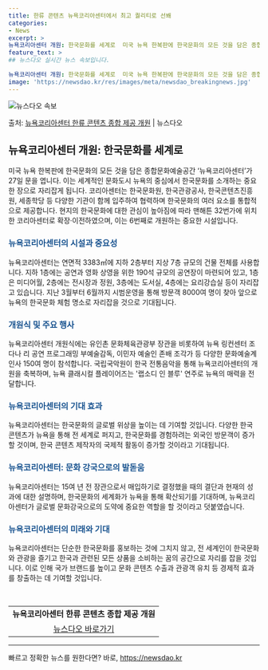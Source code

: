 ```yaml
---
title: 한류 콘텐츠 뉴욕코리아센터에서 최고 퀄리티로 선봬
categories:
- News
excerpt: >
뉴욕코리아센터 개원: 한국문화를 세계로  미국 뉴욕 한복판에 한국문화의 모든 것을 담은 종합문화예술공간 ‘뉴…
feature_text: >
## 뉴스다오 실시간 뉴스 속보입니다.

뉴욕코리아센터 개원: 한국문화를 세계로  미국 뉴욕 한복판에 한국문화의 모든 것을 담은 종합문화예술공간 ‘뉴…
image: 'https://newsdao.kr/res/images/meta/newsdao_breakingnews.jpg'
---
```


![뉴스다오 속보](https://newsdao.kr/res/images/meta/newsdao_breakingnews.jpg)

<p>출처: <a href="https://newsdao.kr/4472" rel="dofollow">뉴욕코리아센터 한류 콘텐츠 종합 제공 개원</a> | 뉴스다오</p>

<h2 data-ke-size="size26">뉴욕코리아센터 개원: 한국문화를 세계로</h2>
<p data-ke-size="size16">미국 뉴욕 한복판에 한국문화의 모든 것을 담은 종합문화예술공간 ‘뉴욕코리아센터’가 27일 문을 엽니다. 이는 세계적인 문화도시 뉴욕의 중심에서 한국문화를 소개하는 중요한 장으로 자리잡게 됩니다. 코리아센터는 한국문화원, 한국관광공사, 한국콘텐츠진흥원, 세종학당 등 다양한 기관이 함께 입주하여 협력하며 한국문화의 여러 요소를 통합적으로 제공합니다. 현지의 한국문화에 대한 관심이 높아짐에 따라 맨해튼 32번가에 위치한 코리아센터로 확장·이전하였으며, 이는 6번째로 개원하는 중요한 시설입니다.</p>

<h3><b><span style="color: #1a5490;">뉴욕코리아센터의 시설과 중요성</span></b></h3>
<p data-ke-size="size16">뉴욕코리아센터는 연면적 3383㎡에 지하 2층부터 지상 7층 규모의 건물 전체를 사용합니다. 지하 1층에는 공연과 영화 상영을 위한 190석 규모의 공연장이 마련되어 있고, 1층은 미디어월, 2층에는 전시장과 정원, 3층에는 도서실, 4층에는 요리강습실 등이 자리잡고 있습니다. 지난 3월부터 6월까지 시범운영을 통해 방문객 8000여 명이 찾아 앞으로 뉴욕의 한국문화 체험 명소로 자리잡을 것으로 기대됩니다.</p>

<h3><b><span style="color: #1a5490;">개원식 및 주요 행사</span></b></h3>
<p data-ke-size="size16">뉴욕코리아센터 개원식에는 유인촌 문화체육관광부 장관을 비롯하여 뉴욕 링컨센터 조다나 리 공연 프로그래밍 부예술감독, 이민자 예술인 존배 조각가 등 다양한 문화예술계 인사 150여 명이 참석합니다. 국립국악원이 한국 전통음악을 통해 뉴욕코리아센터의 개원을 축복하며, 뉴욕 클래시컬 플레이어즈는 '랩소디 인 블루' 연주로 뉴욕의 매력을 전달합니다.</p>

<h3><b><span style="color: #1a5490;">뉴욕코리아센터의 기대 효과</span></b></h3>
<p data-ke-size="size16">뉴욕코리아센터는 한국문화의 글로벌 위상을 높이는 데 기여할 것입니다. 다양한 한국 콘텐츠가 뉴욕을 통해 전 세계로 퍼지고, 한국문화를 경험하려는 외국인 방문객이 증가할 것이며, 한국 콘텐츠 제작자의 국제적 활동이 증가할 것이라고 기대됩니다.</p>

<h3><b><span style="color: #1a5490;">뉴욕코리아센터: 문화 강국으로의 발돋움</span></b></h3>
<p data-ke-size="size16">뉴욕코리아센터는 15여 년 전 장관으로서 매입하기로 결정했을 때의 결단과 현재의 성과에 대한 설명하며, 한국문화의 세계화가 뉴욕을 통해 확산되기를 기대하며, 뉴욕코리아센터가 글로벌 문화강국으로의 도약에 중요한 역할을 할 것이라고 덧붙였습니다.</p>

<h3><b><span style="color: #1a5490;">뉴욕코리아센터의 미래와 기대</span></b></h3>
<p data-ke-size="size16">뉴욕코리아센터는 단순한 한국문화를 홍보하는 것에 그치지 않고, 전 세계인이 한국문화와 관광을 즐기고 한국과 관련된 모든 상품을 소비하는 꿈의 공간으로 자리를 잡을 것입니다. 이로 인해 국가 브랜드를 높이고 문화 콘텐츠 수출과 관광객 유치 등 경제적 효과를 창출하는 데 기여할 것입니다.</p>

<p data-ke-size="size16">&nbsp;</p>

<table>
<tbody>
<tr>
<td style="text-align: center; height: 17px;"><b>뉴욕코리아센터 한류 콘텐츠 종합 제공 개원</b></td>
</tr>
<tr>
<td style="text-align: center; height: 17px;"><a href="https://newsdao.kr/4472">뉴스다오 바로가기</a></td>
</tr>
</tbody>
</table>

<hr> 

빠르고 정확한 뉴스를 원한다면? 바로, <a href="https://newsdao.kr" rel="dofollow">https://newsdao.kr</a>


    

